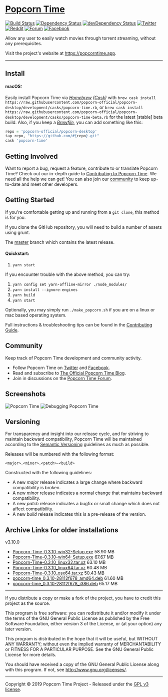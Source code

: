 # [Popcorn Time](https://github.com/popcorn-official/popcorn-desktop)

[![Build Status](https://ci.popcorntime.app/job/Popcorn-Time-Desktop/badge/icon)](https://ci.popcorntime.app/job/Popcorn-Time-Desktop/)
[![Dependency Status](https://david-dm.org/popcorn-official/popcorn-desktop.svg)](https://david-dm.org/popcorn-official/popcorn-desktop)
[![devDependency Status](https://david-dm.org/popcorn-official/popcorn-desktop/dev-status.svg)](https://david-dm.org/popcorn-official/popcorn-desktop#info=devDependencies)
[![Twitter](https://img.shields.io/badge/twitter-@Popcorn%20Time-3299EC.svg?style=flat)](https://twitter.com/popcorntimetv)
[![Reddit](https://img.shields.io/badge/discussion-reddit-red.svg?style=flat)](https://reddit.com/r/popcorntime)
[![Forum](https://img.shields.io/badge/Forum-Discourse-blue.svg?style=flat)](https://discuss.popcorntime.app)
[![Facebook](https://img.shields.io/badge/facebook-Popcorn%20Time-354F88.svg?style=flat)](https://www.facebook.com/PopcornTimedotsh)



Allow any user to easily watch movies through torrent streaming, without any prerequisites.

Visit the project's website at <https://popcorntime.app>.

***

## Install

#### macOS:

Easily install Popcorn Time via _[Homebrew](https://brew.sh) ([Cask](https://github.com/Homebrew/homebrew-cask#homebrew-cask))_ with `brew cask install https://raw.githubusercontent.com/popcorn-official/popcorn-desktop/development/casks/popcorn-time.rb`, or `brew cask install https://raw.githubusercontent.com/popcorn-official/popcorn-desktop/development/casks/popcorn-time-beta.rb` for the latest [stable] beta build. Also, if you keep a [_Brewfile_](https://github.com/Homebrew/homebrew-bundle#usage), you can add something like this:
~~~ rb
repo = 'popcorn-official/popcorn-desktop'
tap repo, "https://github.com/#{repo}.git"
cask 'popcorn-time'
~~~

## Getting Involved

Want to report a bug, request a feature, contribute to or translate Popcorn Time? Check out our in-depth guide to [Contributing to Popcorn Time](CONTRIBUTING.md#contributing-to-popcorn-time). We need all the help we can get! You can also join our [community](README.md#community) to keep up-to-date and meet other developers.

## Getting Started

If you're comfortable getting up and running from a `git clone`, this method is for you.

If you clone the GitHub repository, you will need to build a number of assets using grunt.

The [master](https://github.com/popcorn-official/popcorn-desktop) branch which contains the latest release.

#### Quickstart:

1. `yarn start`

If you encounter trouble with the above method, you can try:

1. `yarn config set yarn-offline-mirror ./node_modules/`
2. `yarn install --ignore-engines`
3. `yarn build`
5. `yarn start`

Optionally, you may simply run `./make_popcorn.sh` if you are on a linux or mac based operating system.

Full instructions & troubleshooting tips can be found in the [Contributing Guide](CONTRIBUTING.md#contributing-to-popcorn-time).

<a name="community"></a>
## Community

Keep track of Popcorn Time development and community activity.

* Follow Popcorn Time on [Twitter](https://twitter.com/popcorntimetv) and [Facebook](https://www.facebook.com/PopcornTimeDotSh).
* Read and subscribe to [The Official Popcorn Time Blog](http://blog.popcorntime.app/).
* Join in discussions on the [Popcorn Time Forum](https://discuss.popcorntime.app/).

## Screenshots
![Popcorn Time](https://cloud.githubusercontent.com/assets/8317250/10714437/b1e1dc8c-7b32-11e5-9c25-d9fbd5b2f3bd.png)
![Debugging Popcorn Time](https://cloud.githubusercontent.com/assets/8317250/10714430/add70234-7b32-11e5-9be7-1de539d865ba.png)


## Versioning

For transparency and insight into our release cycle, and for striving to maintain backward compatibility, Popcorn Time will be maintained according to the [Semantic Versioning](http://semver.org/) guidelines as much as possible.

Releases will be numbered with the following format:

`<major>.<minor>.<patch>-<build>`

Constructed with the following guidelines:

* A new *major* release indicates a large change where backward compatibility is broken.
* A new *minor* release indicates a normal change that maintains backward compatibility.
* A new *patch* release indicates a bugfix or small change which does not affect compatibility.
* A new *build* release indicates this is a pre-release of the version.



## Archive Links for older installations
v3.10.0
* [Popcorn-Time-0.3.10-win32-Setup.exe](https://ci.popcorntime.app/job/Popcorn-Time-Desktop/200/artifact/build/Popcorn-Time-0.3.10-win32-Setup.exe)  58.90 MB
* [Popcorn-Time-0.3.10-win64-Setup.exe](https://ci.popcorntime.app/job/Popcorn-Time-Desktop/200/artifact/build/Popcorn-Time-0.3.10-win64-Setup.exe)  67.67 MB
* [Popcorn-Time-0.3.10_linux32.tar.xz](https://ci.popcorntime.app/job/Popcorn-Time-Desktop/200/artifact/build/Popcorn-Time-0.3.10_linux32.tar.xz)  63.10 MB
* [Popcorn-Time-0.3.10_linux64.tar.xz](https://ci.popcorntime.app/job/Popcorn-Time-Desktop/200/artifact/build/Popcorn-Time-0.3.10_linux64.tar.xz)  60.48 MB
* [Popcorn-Time-0.3.10_osx64.tar.xz](https://ci.popcorntime.app/job/Popcorn-Time-Desktop/200/artifact/build/Popcorn-Time-0.3.10_osx64.tar.xz)  50.43 MB
* [popcorn-time_0.3.10-28112f678_amd64.deb](https://ci.popcorntime.app/job/Popcorn-Time-Desktop/200/artifact/build/popcorn-time_0.3.10-28112f678_amd64.deb)  61.60 MB
* [popcorn-time_0.3.10-28112f678_i386.deb](https://ci.popcorntime.app/job/Popcorn-Time-Desktop/200/artifact/build/popcorn-time_0.3.10-28112f678_i386.deb)  65.17 MB



***

If you distribute a copy or make a fork of the project, you have to credit this project as the source.

This program is free software: you can redistribute it and/or modify it under the terms of the GNU General Public License as published by the Free Software Foundation, either version 3 of the License, or (at your option) any later version.

This program is distributed in the hope that it will be useful, but WITHOUT ANY WARRANTY; without even the implied warranty of MERCHANTABILITY or FITNESS FOR A PARTICULAR PURPOSE.  See the GNU General Public License for more details.

You should have received a copy of the GNU General Public License along with this program.  If not, see http://www.gnu.org/licenses/.

***

Copyright © 2019 Popcorn Time Project - Released under the [GPL v3 license](LICENSE.txt).
